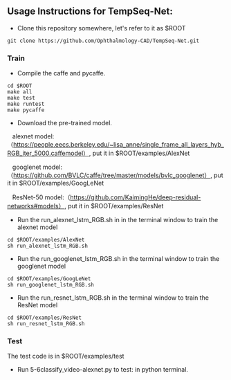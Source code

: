 ## Usage Instructions for TempSeq-Net:
* Clone this repository somewhere, let's refer to it as $ROOT
```
git clone https://github.com/Ophthalmology-CAD/TempSeq-Net.git
```
### Train
* Compile the caffe and pycaffe.
```
cd $ROOT
make all 
make test 
make runtest 
make pycaffe
```
* Download the pre-trained model. 

    alexnet model:（https://people.eecs.berkeley.edu/~lisa_anne/single_frame_all_layers_hyb_RGB_iter_5000.caffemodel）, put it in $ROOT/examples/AlexNet
    
    googlenet model:（https://github.com/BVLC/caffe/tree/master/models/bvlc_googlenet）, put it in $ROOT/examples/GoogLeNet

    ResNet-50 model:（https://github.com/KaimingHe/deep-residual-networks#models）, put it in $ROOT/examples/ResNet
* Run the run_alexnet_lstm_RGB.sh in in the terminal window to train the alexnet model
```
cd $ROOT/examples/AlexNet
sh run_alexnet_lstm_RGB.sh
```
* Run the run_googlenet_lstm_RGB.sh in the terminal window to train the googlenet model
```
cd $ROOT/examples/GoogLeNet
sh run_googlenet_lstm_RGB.sh
```
* Run the run_resnet_lstm_RGB.sh in the terminal window to train the ResNet model
```
cd $ROOT/examples/ResNet
sh run_resnet_lstm_RGB.sh
```
### Test

The test code is in $ROOT/examples/test

* Run 5-6classify_video-alexnet.py to test: in python terminal. 


